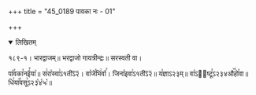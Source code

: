 +++
title = "45_0189 पावका नः - 01"

+++
<details open><summary>लिखितम्</summary>

१८९-१। भारद्वाजम्॥ भरद्वाजो गायत्रीन्द्रः॥ सरस्वती वा।

पा꣥꣯वका꣯नई꣤या꣥॥ स꣢रा꣡स्वा꣢ऽ१तीऽ᳒२᳒। वा꣡जे꣯भि꣢र्वा꣯। जिना꣡इवा꣢ऽ१तीऽ᳒२᳒॥ य꣡ज्ञाऽ२३म्॥ वा꣡ऽ२᳐ष्टू꣣ऽ२३४औ꣥꣯हो꣯वा॥ धि꣢या꣡꣯वसू꣣ऽ२३꣡४꣡५ः꣡॥
</details>
